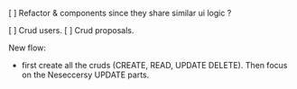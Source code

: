 [ ] Refactor <ProposalsList /> & <InvitationsList /> components since they share similar ui logic ?

[ ] Crud users.
[ ] Crud proposals.


New flow:
- first create all the cruds (CREATE, READ, UPDATE DELETE). Then focus on the Neseccersy UPDATE parts.